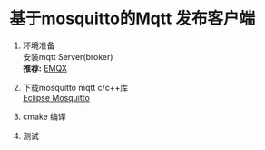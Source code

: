 # 基于mosquitto的Mqtt 发布客户端

1. 环境准备  
   安装mqtt Server(broker)    
   **推荐:**
   [EMQX](https://www.emqx.io/)
3. 下载mosquitto mqtt c/c++库  
   [Eclipse Mosquitto](https://github.com/eclipse/mosquitto)
4. cmake 编译
   
6. 测试
